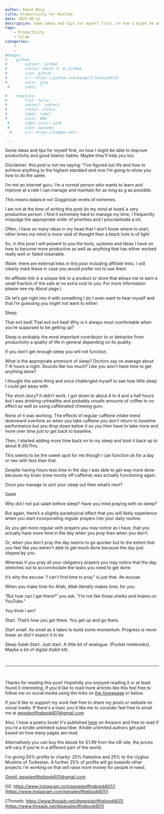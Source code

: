```yaml
---
author: Adnan Baig 
title: Productivity for Muslims
date: 2025-06-12
description: Some ideas and tips for myself first, on how I might be able to improve productivity and good Islamic habits. Maybe they'll help you too..
tags: 
    - Productivity
	- Islam
categories:
    - 
    - 
#badges:
#    github:
#        subject: GitHub
#        status: Check it on GitHub
#        icon: github
#        url: https://github.com/baigel2/5minutehifz
#        color: grey
 #       label: ""

#    template:
#        flat: false
#        subject: subject
#        status: status
#        label: label
#        color: 000
 #       label_color: pink
 #       icon: awesome
  #      url: https://badgen.net/

---
```


Some ideas and tips for myself first, on how I might be able to improve productivity and good Islamic habits. Maybe they'll help you too.


<!--more-->



Disclaimer: this post is not me saying: “I’ve figured out life and how to achieve anything to the highest standard and now I’m going to show you how to do the same.

I’m not an internet guru. I’m a normal person who wants to learn and improve at a rate I can manage and maintain for as long as g as possible.

This means balance not Gogginsian levels of extremes.

I am not at the time of writing this post (in my mind at least) a very productive person. I find it extremely hard to manage my time, I frequently misjudge the appropriate order of priorities and I procrastinate a lot.

Often, I have so many ideas in my head that I don’t know where to start, other times my mind is more void of thought than a black hole is of light.

So, in this post I will present to you the tools, systems and ideas I have on how to become more productive as well as anything that has either worked really well or failed miserable.

(Note: there are external links in this post including affiliate links. I will clearly mark these in case you would prefer not to use them.

An affiliate link is a unique link to a product or store that allows me to earn a small fraction of the sale at no extra cost to you. For more information please see my About page.)

Ok let’s get right into it with something I do t even want to hear myself and that I’m guessing you might not want to either:

Sleep.

That evil bed! That evil evil bed! Why is it always most comfortable when you’re supposed to be getting up?

Sleep is probably the most important contributor to or detractor from productivity a quality of life in general depending on its quality.

If you don’t get enough sleep you will not function.

What is the appropriate ammount of sleep? Doctors say on average about 7-8 hours a night. Sounds like too much? Like you won’t have time to get anything done? 

I thought the same thing and once challenged myself to see how little sleep I could get away with.

The short story? It didn’t work. I got down to about 4 to 4 and a half hours but I was drinking unhealthy and probably unsafe amounts of coffee to no effect as well as using caffeinated chewing gum.

None of it was working. The effects of regular caffeine intake trend downward overtime as when you take caffeine you don’t return to baseline performance but you drop down below it so you then have to take more and more over time just to get back to baseline.

Then, I started adding more time back on to my sleep and took it back up to about 6:30/7hrs.

This seems to be the sweet spot for me though I can function ok for a day or two with less than that.

Despite having hours less time in the day I was able to get way more done because my brain (now mostly off caffeine) was actually functioning again.

Once you manage to sort your sleep out then what’s next?

Salah

Why did I not put salah before sleep? Have you tried praying with no sleep?

But again, there’s a slightly paradoxical effect that you will likely experience when you start incorporating regular prayers into your daily routine.

As you get more regular with prayers you may notice as I have, that you actually have more time in the day when you pray than when you don’t.

Or, when you don’t pray the day seems to go quicker but to the extent that you feel like you weren’t able to get much done because the day just slipped by you.

Whereas if you pray all your obligatory prayers you may notice that the day stretches out to accommodate the tasks you need to get done.

It’s why the excuse “I can’t find time to pray” is just that. An excuse.

When you make time for Allah, Allah literally makes time, for you.

 “But how can I get there?” you ask. “I’m not like those sheiks and imams on YouTube.” 

You think I am?

Start. That’s how you get there. You get up and go there.

Start small. As small as it takes to build some momentum. Progress is never linear so don’t expect it to be. 

Sleep
Salah
Start. Just start.
A little bit of analogue. (Pocket notebooks).
Maybe a bit of digital (habit kit).





<br>

---

<br>

Thanks for reading this post! Hopefully you enjoyed reading it or at least found it interesting. If you'd like to read more articles like this feel free to follow me on social media using the links on [the homepage](https://peopleofthebook.co.uk) or below.

If you'd like to support my work feel free to share my posts or website on social media. If there's a topic you'd like me to consider feel free to email me at peopleofthebook601@gmail.com

Also, I have a poetry book! It's published [here](https://amzn.eu/d/3nzHMT6) on Amazon and free to read if you're a kindle unlimited subscriber. Kindle unlimited authors get paid based on how many pages are read.

Alternatively you can buy the ebook for £1.99 from the UK site, the prices will vary if you're in a different part of the world.

I'm giving 50% profits to charity: 25% Palestine and 25% to the Uyghur Muslims of Turkestan. A further 25% of profits will go towards other projects i'm working on that will raise more money for people in need.

[*Gmail:* peopleofthebook601@gmail.com](peopleofthebook601@gmail.com)

[*IG:* https://www.instagram.com/peopleofthebook601/](https://www.instagram.com/peopleofthebook601/)

[*Threads:* https://www.threads.net/@peopleofthebook601](https://www.threads.net/@peopleofthebook601)

